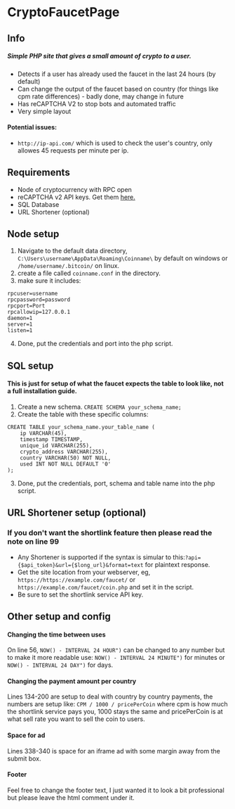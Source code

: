 # CryptoFaucetPage
## Info
##### Simple PHP site that gives a small amount of crypto to a user. 
- Detects if a user has already used the faucet in the last 24 hours (by default)
- Can change the output of the faucet based on country (for things like cpm rate differences) - badly done, may change in future
- Has reCAPTCHA V2 to stop bots and automated traffic
- Very simple layout
#### Potential issues:
- `http://ip-api.com/` which is used to check the user's country, only allowes 45 requests per minute per ip.
## Requirements  
- Node of cryptocurrency with RPC open  
- reCAPTCHA v2 API keys. Get them [here.](https://www.google.com/recaptcha/about/)  
- SQL Database  
- URL Shortener (optional)

## Node setup  
1. Navigate to the default data directory, `C:\Users\username\AppData\Roaming\Coinname\` by default on windows or `/home/username/.bitcoin/` on linux.  
2. create a file called `coinname.conf` in the directory.  
3. make sure it includes: 
```
rpcuser=username
rpcpassword=password
rpcport=Port
rpcallowip=127.0.0.1
daemon=1
server=1
listen=1
```  
4. Done, put the credentials and port into the php script.  

## SQL setup  
#### This is just for setup of what the faucet expects the table to look like, not a full installation guide.

1. Create a new schema. `CREATE SCHEMA your_schema_name;`
2. Create the table with these specific columns:
```
CREATE TABLE your_schema_name.your_table_name (
    ip VARCHAR(45),
    timestamp TIMESTAMP,
    unique_id VARCHAR(255),
    crypto_address VARCHAR(255),
    country VARCHAR(50) NOT NULL,
    used INT NOT NULL DEFAULT '0'
);

```
3. Done, put the credentials, port, schema and table name into the php script.

## URL Shortener setup (optional)
### If you don't want the shortlink feature then please read the note on line 99
- Any Shortener is supported if the syntax is simular to this:`?api={$api_token}&url={$long_url}&format=text` for plaintext response.  
- Get the site location from your webserver, eg, `https://https://example.com/faucet/` or `https://example.com/faucet/coin.php` and set it in the script.  
- Be sure to set the shortlink service API key.

## Other setup and config 
#### Changing the time between uses
On line 56, `NOW() - INTERVAL 24 HOUR")` can be changed to any number but to make it more readable use: `NOW() - INTERVAL 24 MINUTE")` for minutes or `NOW() - INTERVAL 24 DAY")` for days.
#### Changing the payment amount per country
Lines 134-200 are setup to deal with country by country payments, the numbers are setup like: `CPM / 1000 / pricePerCoin` where cpm is how much the shortlink service pays you, 1000 stays the same and pricePerCoin is at what sell rate you want to sell the coin to users.
#### Space for ad
Lines 338-340 is space for an iframe ad with some margin away from the submit box.
#### Footer
Feel free to change the footer text, I just wanted it to look a bit professional but please leave the html comment under it.